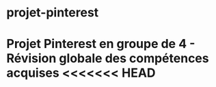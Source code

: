# projet-pinterest
Projet Pinterest en groupe de 4 - Révision globale des compétences acquises
<<<<<<< HEAD
=======

